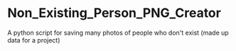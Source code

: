 # Non_Existing_Person_PNG_Creator
A python script for saving many photos of people who don't exist (made up data for a project)
